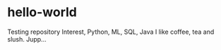 # hello-world
Testing repository
Interest, Python, ML, SQL, Java
I like coffee, tea and slush.
Jupp...
